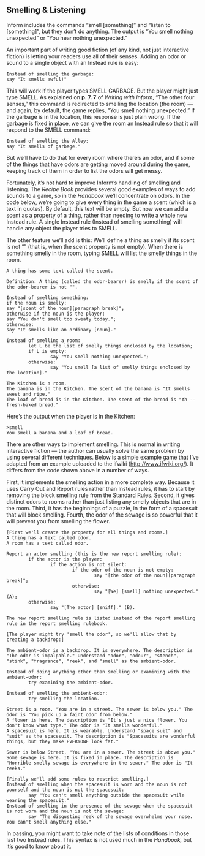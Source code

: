 ## Smelling &amp; Listening

Inform includes the commands “smell [something]” and “listen to [something]”, but they don’t do anything. The output is “You smell nothing unexpected” or “You hear nothing unexpected.”

An important part of writing good fiction (of any kind, not just interactive fiction) is letting your readers use all of their senses. Adding an odor or sound to a single object with an Instead rule is easy:

```inform7
Instead of smelling the garbage:
say "It smells awful!"
```

This will work if the player types SMELL GARBAGE. But the player might just type SMELL. As explained on **p. 7\. 7** of _Writing with Inform_, “The other four senses,” this command is redirected to smelling the location (the room) — and again, by default, the game replies, “You smell nothing unexpected.” If the garbage is in the location, this response is just plain wrong. If the garbage is fixed in place, we can give the room an Instead rule so that it will respond to the SMELL command:

```inform7
Instead of smelling the Alley:
say "It smells of garbage."
```

But we’ll have to do that for every room where there’s an odor, and if some of the things that have odors are getting moved around during the game, keeping track of them in order to list the odors will get messy.

Fortunately, it’s not hard to improve Inform’s handling of smelling and listening. The _Recipe Book_ provides several good examples of ways to add sounds to a game, so in the _Handbook_ we’ll concentrate on odors. In the code below, we’re going to give every thing in the game a scent (which is a text in quotes). By default, this text will be empty. But now we can add a scent as a property of a thing, rather than needing to write a whole new Instead rule. A single Instead rule (Instead of smelling something) will handle any object the player tries to SMELL.

The other feature we’ll add is this: We’ll define a thing as smelly if its scent is not “” (that is, when the scent property is not empty). When there is something smelly in the room, typing SMELL will list the smelly things in the room.

```inform7
A thing has some text called the scent.

Definition: A thing (called the odor-bearer) is smelly if the scent of the odor-bearer is not "".

Instead of smelling something:
if the noun is smelly:
say "[scent of the noun][paragraph break]";
otherwise if the noun is the player:
say "You don't smell too sweaty today.";
otherwise:
say "It smells like an ordinary [noun]."

Instead of smelling a room:
        let L be the list of smelly things enclosed by the location;
        if L is empty:
                say "You smell nothing unexpected.";
        otherwise:
                say "You smell [a list of smelly things enclosed by the location]."

The Kitchen is a room.
The banana is in the Kitchen. The scent of the banana is "It smells sweet and ripe."
The loaf of bread is in the Kitchen. The scent of the bread is "Ah -- fresh-baked bread."
```

Here’s the output when the player is in the Kitchen:

```
>smell
You smell a banana and a loaf of bread.
```

There are other ways to implement smelling. This is normal in writing interactive fiction — the author can usually solve the same problem by using several different techniques. Below is a simple example game that I’ve adapted from an example uploaded to the ifwiki (http://www.ifwiki.org/). It differs from the code shown above in a number of ways.

First, it implements the smelling action in a more complete way. Because it uses Carry Out and Report rules rather than Instead rules, it has to start by removing the block smelling rule from the Standard Rules. Second, it gives distinct odors to rooms rather than just listing any smelly objects that are in the room. Third, it has the beginnings of a puzzle, in the form of a spacesuit that will block smelling. Fourth, the odor of the sewage is so powerful that it will prevent you from smelling the flower.

```inform7
[First we'll create the property for all things and rooms.]
A thing has a text called odor.
A room has a text called odor.

Report an actor smelling (this is the new report smelling rule):
        if the actor is the player:
                if the action is not silent:
                        if the odor of the noun is not empty:
                                say "[the odor of the noun][paragraph break]";
                        otherwise:
                                say "[We] [smell] nothing unexpected." (A);
        otherwise:
                say "[The actor] [sniff]." (B).

The new report smelling rule is listed instead of the report smelling rule in the report smelling rulebook.

[The player might try 'smell the odor', so we'll allow that by creating a backdrop:]

The ambient-odor is a backdrop. It is everywhere. The description is "The odor is impalpable." Understand "odor", "odour", "stench", "stink", "fragrance", "reek", and "smell" as the ambient-odor.

Instead of doing anything other than smelling or examining with the ambient-odor:
        try examining the ambient-odor.

Instead of smelling the ambient-odor:
        try smelling the location.

Street is a room. "You are in a street. The sewer is below you." The odor is "You pick up a faint odor from below."
A flower is here. The description is "It's just a nice flower. You don't know what type." The odor is "It smells wonderful."
A spacesuit is here. It is wearable. Understand "space suit" and "suit" as the spacesuit. The description is "Spacesuits are wonderful things, but they make EVERYONE look fat."

Sewer is below Street. "You are in a sewer. The street is above you."
Some sewage is here. It is fixed in place. The description is "Horrible smelly sewage is everywhere in the sewer." The odor is "It reeks."

[Finally we'll add some rules to restrict smelling.]
Instead of smelling when the spacesuit is worn and the noun is not yourself and the noun is not the spacesuit:
        say "You can't smell anything outside the spacesuit while wearing the spacesuit."
Instead of smelling in the presence of the sewage when the spacesuit is not worn and the noun is not the sewage:
        say "The disgusting reek of the sewage overwhelms your nose. You can't smell anything else."
```

In passing, you might want to take note of the lists of conditions in those last two Instead rules. This syntax is not used much in the _Handbook,_ but it’s good to know about it.
